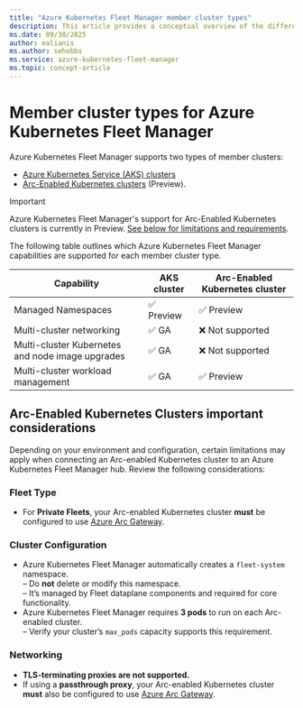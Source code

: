 ```yaml
---
title: "Azure Kubernetes Fleet Manager member cluster types"
description: This article provides a conceptual overview of the different types of member clusters supported in Azure Kubernetes Fleet Manager.
ms.date: 09/30/2025
author: ealianis
ms.author: sehobbs
ms.service: azure-kubernetes-fleet-manager
ms.topic: concept-article
---
```

    
# Member cluster types for Azure Kubernetes Fleet Manager

Azure Kubernetes Fleet Manager supports two types of member clusters:

- [Azure Kubernetes Service (AKS) clusters](/azure/aks/)
- [Arc-Enabled Kubernetes clusters](/azure/azure-arc/kubernetes/overview) (Preview).

> [!IMPORTANT]
> Azure Kubernetes Fleet Manager's support for Arc-Enabled Kubernetes clusters is currently in Preview. [See below for limitations and requirements](#arc-enabled-kubernetes-clusters-important-considerations).


The following table outlines which Azure Kubernetes Fleet Manager capabilities are supported for each member cluster type.

| Capability | AKS cluster | Arc-Enabled Kubernetes cluster |
|-----|----|-----------|
| Managed Namespaces | ✅ Preview  | ✅ Preview  |
| Multi-cluster networking | ✅ GA| ❌ Not supported|
| Multi-cluster Kubernetes and node image upgrades |✅ GA | ❌ Not supported|
| Multi-cluster workload management |✅ GA| ✅ Preview|

## Arc-Enabled Kubernetes Clusters important considerations

Depending on your environment and configuration, certain limitations may apply when connecting an Arc-enabled Kubernetes cluster to an Azure Kubernetes Fleet Manager hub. Review the following considerations:

### Fleet Type

- For **Private Fleets**, your Arc-enabled Kubernetes cluster **must** be configured to use [Azure Arc Gateway](https://learn.microsoft.com/azure/azure-arc/servers/arc-gateway).

### Cluster Configuration

- Azure Kubernetes Fleet Manager automatically creates a `fleet-system` namespace.  
  – Do **not** delete or modify this namespace.  
  – It’s managed by Fleet dataplane components and required for core functionality.  
- Azure Kubernetes Fleet Manager requires **3 pods** to run on each Arc-enabled cluster.  
  – Verify your cluster’s `max_pods` capacity supports this requirement.

### Networking

- **TLS-terminating proxies are not supported.**  
- If using a **passthrough proxy**, your Arc-enabled Kubernetes cluster **must** also be configured to use [Azure Arc Gateway](https://learn.microsoft.com/azure/azure-arc/servers/arc-gateway).